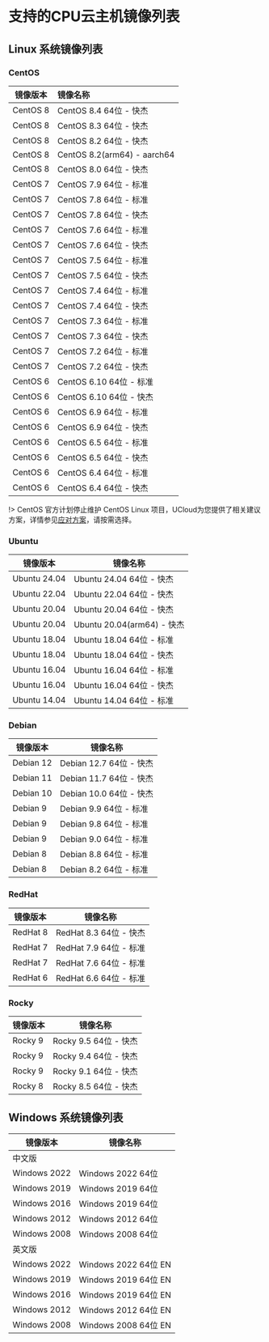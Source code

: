 # 支持的CPU云主机镜像列表

## Linux 系统镜像列表

### CentOS

| 镜像版本 | 镜像名称                    |
| -------- | :-------------------------- |
| CentOS 8 | CentOS 8.4 64位 - 快杰      |
| CentOS 8 | CentOS 8.3 64位 - 快杰      |
| CentOS 8 | CentOS 8.2 64位 - 快杰      |
| CentOS 8 | CentOS 8.2(arm64) - aarch64 |
| CentOS 8 | CentOS 8.0 64位 - 快杰      |
| CentOS 7 | CentOS 7.9 64位 - 标准      |
| CentOS 7 | CentOS 7.8 64位 - 标准      |
| CentOS 7 | CentOS 7.8 64位 - 快杰      |
| CentOS 7 | CentOS 7.6 64位 - 标准      |
| CentOS 7 | CentOS 7.6 64位 - 快杰      |
| CentOS 7 | CentOS 7.5 64位 - 标准      |
| CentOS 7 | CentOS 7.5 64位 - 快杰      |
| CentOS 7 | CentOS 7.4 64位 - 标准      |
| CentOS 7 | CentOS 7.4 64位 - 快杰      |
| CentOS 7 | CentOS 7.3 64位 - 标准      |
| CentOS 7 | CentOS 7.3 64位 - 快杰      |
| CentOS 7 | CentOS 7.2 64位 - 标准      |
| CentOS 7 | CentOS 7.2 64位 - 快杰      |
| CentOS 6 | CentOS 6.10 64位 - 标准     |
| CentOS 6 | CentOS 6.10 64位 - 快杰     |
| CentOS 6 | CentOS 6.9 64位 - 标准      |
| CentOS 6 | CentOS 6.9 64位 - 快杰      |
| CentOS 6 | CentOS 6.5 64位 - 标准      |
| CentOS 6 | CentOS 6.5 64位 - 快杰      |
| CentOS 6 | CentOS 6.4 64位 - 标准      |
| CentOS 6 | CentOS 6.4 64位 - 快杰      |

!> CentOS 官方计划停止维护 CentOS Linux 项目，UCloud为您提供了相关建议方案，详情参见[应对方案](https://docs.ucloud.cn/uhost/introduction/image/Regarding_CentOS_EOL)，请按需选择。

### Ubuntu

| 镜像版本     | 镜像名称                    |
| ------------ | --------------------------- |
| Ubuntu 24.04 | Ubuntu 24.04 64位 \- 快杰   |
| Ubuntu 22.04 | Ubuntu 22.04 64位 \- 快杰   |
| Ubuntu 20.04 | Ubuntu 20.04 64位 \- 快杰   |
| Ubuntu 20.04 | Ubuntu 20.04(arm64) \- 快杰 |
| Ubuntu 18.04 | Ubuntu 18.04 64位 \- 标准   |
| Ubuntu 18.04 | Ubuntu 18.04 64位 \- 快杰   |
| Ubuntu 16.04 | Ubuntu 16.04 64位 \- 标准   |
| Ubuntu 16.04 | Ubuntu 16.04 64位 \- 快杰   |
| Ubuntu 14.04 | Ubuntu 14.04 64位 \- 标准   |

### Debian

| 镜像版本  | 镜像名称                 |
| --------- | ------------------------ |
| Debian 12 | Debian 12.7 64位 \- 快杰 |
| Debian 11 | Debian 11.7 64位 \- 快杰 |
| Debian 10 | Debian 10.0 64位 \- 快杰 |
| Debian 9  | Debian 9.9 64位 \- 标准  |
| Debian 9  | Debian 9.8 64位 \- 标准  |
| Debian 9  | Debian 9.0 64位 \- 标准  |
| Debian 8  | Debian 8.8 64位 \- 标准  |
| Debian 8  | Debian 8.2 64位 \- 标准  |

### RedHat

| 镜像版本 | 镜像名称                |
| -------- | ----------------------- |
| RedHat 8 | RedHat 8.3 64位 \- 快杰 |
| RedHat 7 | RedHat 7.9 64位 \- 标准 |
| RedHat 7 | RedHat 7.6 64位 \- 标准 |
| RedHat 6 | RedHat 6.6 64位 \- 标准 |

### Rocky

| 镜像版本 | 镜像名称               |
| -------- | ---------------------- |
| Rocky 9  | Rocky 9.5 64位 \- 快杰 |
| Rocky 9  | Rocky 9.4 64位 \- 快杰 |
| Rocky 9  | Rocky 9.1 64位 \- 快杰 |
| Rocky 8  | Rocky 8.5 64位 \- 快杰 |

## Windows 系统镜像列表

| 镜像版本     | 镜像名称             |
| ------------ | -------------------- |
| 中文版       |                      |
| Windows 2022 | Windows 2022 64位    |
| Windows 2019 | Windows 2019 64位    |
| Windows 2016 | Windows 2019 64位    |
| Windows 2012 | Windows 2012 64位    |
| Windows 2008 | Windows 2008 64位    |
| 英文版       |                      |
| Windows 2022 | Windows 2022 64位 EN |
| Windows 2019 | Windows 2019 64位 EN |
| Windows 2016 | Windows 2019 64位 EN |
| Windows 2012 | Windows 2012 64位 EN |
| Windows 2008 | Windows 2008 64位 EN |